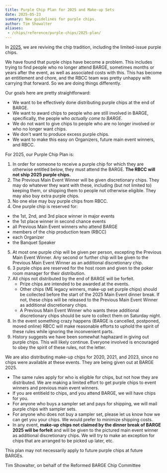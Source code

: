 ```yaml
---
title: Purple Chip Plan for 2025 and Make-up Sets
date: 2025-05-23
summary: New guidelines for purple chips.
author: Tim Showalter
aliases:
 - /chips/reference/purple-chips/2025-plan/
---
```


In [2025](../../../gallery/2025/), we are reviving the chip tradition, including the limited-issue purple
chips.

We have found that purple chips have become a problem.  This includes trying to
find people who no longer attend BARGE, sometimes months or years after the
event, as well as associated costs with this.  This has become an entitlement
and chore, and the RBCC team was pretty unhappy with carrying that forward.  So
we are doing things differently.

Our goals here are pretty straightforward:

- We want to be effectively done distributing purple chips at the end of BARGE.
- We want to award chips to people who are still involved in BARGE,
  specifically, the people who *actually come to BARGE*.
- We do not want to give chips to people who are no longer involved or who no
  longer want chips.
- We don't want to produce excess purple chips.
- We want to make this easy on Organizers, future main event winners, and RBCC.

For 2025, our Purple Chip Plan is:

1. In order for someone to receive a purple chip for which they are otherwise
   entitled below, they must attend the BARGE.
   **The RBCC will not ship 2025 purple chips.**
2. The Previous Main Event Winner will be given discretionary chips.  They may
   do whatever they want with these, including (but not limited to) keeping
   them, or shipping them to people not otherwise eligible.  They may also buy
   extra purple chips.
3. No one else may buy purple chips from RBCC.
4. One purple chip is reserved for:
  - the 1st, 2nd, and 3rd place winner in major events
  - the 1st place winner in second chance events
  - all Previous Main Event winners who attend BARGE
  - members of the chip production team (RBCC)
  - each Organizer
  - the Banquet Speaker
5. At most one purple chip will be given per person, excepting the Previous
   Main Event Winner.  Any second or further chip will be given to the Previous
   Main Event Winner as an additional discretionary chip.
6. 3 purple chips are reserved for the host
   room and given to the poker room manager for their distribution.
7. All chips not distributed by the end of BARGE will be forfeit.
   - Prize chips are intended to be awarded at the events.
   - Other chips (ME legacy winners, make-up set purple chips) should be collected
     before the start of the 2025 Main Event dinner break.  If not, these chips will
     be released to the Previous Main Event Winner as additional discretionary chips.
   - A Previous Main Event Winner who wants these additional discretionary
     chips should be sure to collect them on Saturday night.
8. In the event something crazy happens (BARGE is cancelled, postponed, moved
   online) RBCC will make reasonable efforts to uphold the spirit of these
   rules while ignoring the inconvenient parts.
9. History suggests we have been somewhat haphazard in giving out purple chips.
   This will likely continue.  Everyone involved is encouraged to obey the
   spirit of these rules, not the letter.

We are also distributing make-up chips for 2020, 2021, and 2023, since no chips
were available at these events. They are being given out at BARGE 2025.

* The same rules apply for who is eligible for chips, but not how they are
  distributed.  We are making a limited effort to get purple chips to event
  winners and previous main event winners.
* If you are entitield to chips, and you attend BARGE, we will have chips for
  you.
* For anyone who buys a sampler set and pays for shipping, we will mail
  purple chips with sampler sets.
* For anyone who does not buy a sampler set, please let us know how we can get
  you your chips.  We would prefer to minimize shipping costs.
* In any event, **make-up chips not claimed by the dinner break of BARGE 2025
  will be forfeit** and will be given to the pictured main event
  winner as additional discretionary chips.  We will try to make an exception
  for chips that are arranged to be picked up later, etc.

This plan may not necessarily apply to future purple chips at future BARGEs.

Tim Showalter, on behalf of the Reformed BARGE Chip Committee
